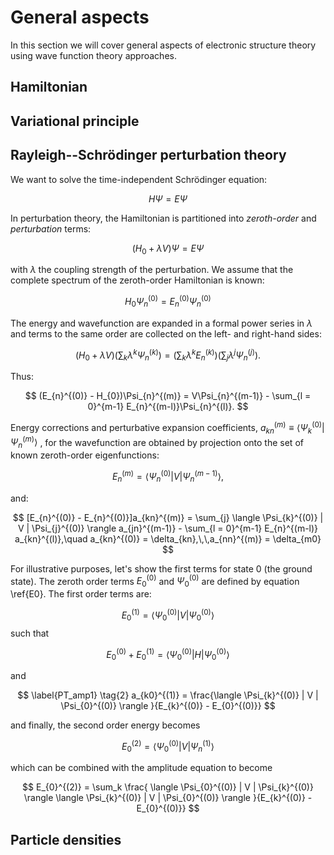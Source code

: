 # General aspects

In this section we will cover general aspects of electronic structure theory using wave function theory approaches.

## Hamiltonian
## Variational principle
## Rayleigh--Schrödinger perturbation theory
We want to solve the time-independent Schrödinger equation: 

$$
H \Psi = E \Psi
$$

In perturbation theory, the Hamiltonian is partitioned into *zeroth-order* and *perturbation* terms:

$$
(H_0 + \lambda V) \Psi = E \Psi
$$

with $\lambda$ the coupling strength of the perturbation. We assume that the complete spectrum of the zeroth-order Hamiltonian is known:

$$
\label{E0}
\tag{1}
H_0 \Psi^{(0)}_{n} = E_{n}^{(0)} \Psi^{(0)}_{n}
$$

The energy and wavefunction are expanded in a formal power series in $\lambda$ and terms to the same order are collected on the left- and right-hand sides:

$$
(H_0 + \lambda V) \left( \sum_{k} \lambda^{k} \Psi_{n}^{(k)} \right) = \left( \sum_{k} \lambda^{k} E_{n}^{(k)} \right)  \left(\sum_{j} \lambda^{j} \Psi_{n}^{(j)}\right).
$$

Thus:

$$
(E_{n}^{(0)} - H_{0})\Psi_{n}^{(m)} = V\Psi_{n}^{(m-1)} - \sum_{l = 0}^{m-1} E_{n}^{(m-l)}\Psi_{n}^{(l)}.
$$


Energy corrections and perturbative expansion coefficients, $a_{kn}^{(m)} \equiv \langle \Psi_{k}^{(0)} | \Psi_{n}^{(m)} \rangle$ , for the wavefunction are obtained by projection onto the set of known zeroth-order eigenfunctions:

$$
E_{n}^{(m)} = \left\langle \Psi_{n}^{(0)} \left| V \right| \Psi_{n}^{(m-1)} \right\rangle,
$$

and:

$$
[E_{n}^{(0)} - E_{n}^{(0)}]a_{kn}^{(m)} = 
\sum_{j} \langle \Psi_{k}^{(0)} | V | \Psi_{j}^{(0)} \rangle a_{jn}^{(m-1)} - 
\sum_{l = 0}^{m-1} E_{n}^{(m-l)} a_{kn}^{(l)},\quad 
a_{kn}^{(0)} = \delta_{kn},\,\,a_{nn}^{(m)} = \delta_{m0}
$$

For illustrative purposes, let's show the first terms for state 0 (the ground state). The zeroth order terms $E^{(0)}_{0}$ and $\Psi^{(0)}_{0}$ are defined by equation \ref{E0}. The first order terms are:

$$
E_{0}^{(1)} = \left\langle \Psi_{0}^{(0)} \left| V \right| \Psi_{0}^{(0)} \right\rangle
$$
such that

$$
E_{0}^{(0)} + E_{0}^{(1)} = \left\langle \Psi_{0}^{(0)} \left| H \right| \Psi_{0}^{(0)} \right\rangle
$$

and

$$
\label{PT_amp1}
\tag{2}
a_{k0}^{(1)} = \frac{\langle \Psi_{k}^{(0)} | V | \Psi_{0}^{(0)} \rangle }{E_{k}^{(0)} - E_{0}^{(0)}}
$$

and finally, the second order energy becomes

$$
E_{0}^{(2)} = \left\langle \Psi_{0}^{(0)} \left| V \right| \Psi_{n}^{(1)} \right\rangle
$$

which can be combined with the amplitude equation to become

$$ 
E_{0}^{(2)} =  \sum_k \frac{ \langle \Psi_{0}^{(0)} | V | \Psi_{k}^{(0)} \rangle \langle \Psi_{k}^{(0)} | V | \Psi_{0}^{(0)} \rangle }{E_{k}^{(0)} - E_{0}^{(0)}} 
$$


## Particle densities